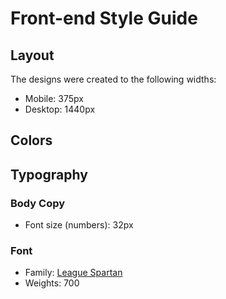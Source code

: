 # Front-end Style Guide

## Layout

The designs were created to the following widths:

- Mobile: 375px
- Desktop: 1440px

## Colors





## Typography

### Body Copy

- Font size (numbers): 32px

### Font

- Family: [League Spartan](https://fonts.google.com/specimen/League+Spartan)
- Weights: 700
